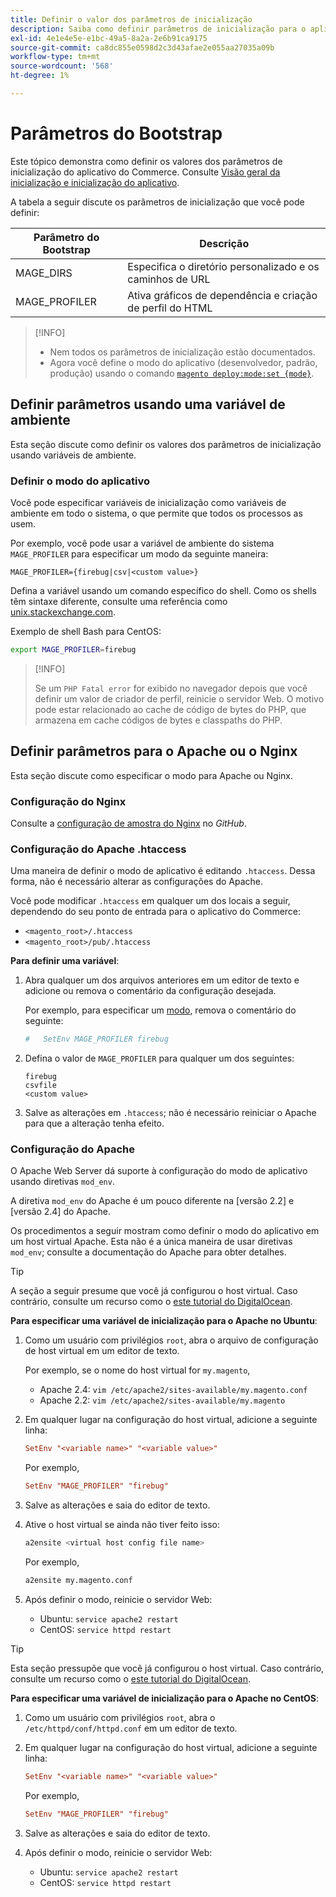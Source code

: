```yaml
---
title: Definir o valor dos parâmetros de inicialização
description: Saiba como definir parâmetros de inicialização para o aplicativo do Commerce.
exl-id: 4e1e4e5e-e1bc-49a5-8a2a-2e6b91ca9175
source-git-commit: ca8dc855e0598d2c3d43afae2e055aa27035a09b
workflow-type: tm+mt
source-wordcount: '568'
ht-degree: 1%

---
```


# Parâmetros do Bootstrap

Este tópico demonstra como definir os valores dos parâmetros de inicialização do aplicativo do Commerce. Consulte [Visão geral da inicialização e inicialização do aplicativo](initialization.md).

A tabela a seguir discute os parâmetros de inicialização que você pode definir:

| Parâmetro do Bootstrap | Descrição |
| ------------------- | -------------------------------------------- |
| MAGE_DIRS | Especifica o diretório personalizado e os caminhos de URL |
| MAGE_PROFILER | Ativa gráficos de dependência e criação de perfil do HTML |

>[!INFO]
>
>- Nem todos os parâmetros de inicialização estão documentados.
>- Agora você define o modo do aplicativo (desenvolvedor, padrão, produção) usando o comando [`magento deploy:mode:set {mode}`](../cli/set-mode.md).

## Definir parâmetros usando uma variável de ambiente

Esta seção discute como definir os valores dos parâmetros de inicialização usando variáveis de ambiente.

### Definir o modo do aplicativo

Você pode especificar variáveis de inicialização como variáveis de ambiente em todo o sistema, o que permite que todos os processos as usem.

Por exemplo, você pode usar a variável de ambiente do sistema `MAGE_PROFILER` para especificar um modo da seguinte maneira:

```
MAGE_PROFILER={firebug|csv|<custom value>}
```

Defina a variável usando um comando específico do shell. Como os shells têm sintaxe diferente, consulte uma referência como [unix.stackexchange.com][unix-stackx].

Exemplo de shell Bash para CentOS:

```bash
export MAGE_PROFILER=firebug
```

>[!INFO]
>
>Se um `PHP Fatal error` for exibido no navegador depois que você definir um valor de criador de perfil, reinicie o servidor Web. O motivo pode estar relacionado ao cache de código de bytes do PHP, que armazena em cache códigos de bytes e classpaths do PHP.

## Definir parâmetros para o Apache ou o Nginx

Esta seção discute como especificar o modo para Apache ou Nginx.

### Configuração do Nginx

Consulte a [configuração de amostra do Nginx] no _GitHub_.

### Configuração do Apache .htaccess

Uma maneira de definir o modo de aplicativo é editando `.htaccess`. Dessa forma, não é necessário alterar as configurações do Apache.

Você pode modificar `.htaccess` em qualquer um dos locais a seguir, dependendo do seu ponto de entrada para o aplicativo do Commerce:

- `<magento_root>/.htaccess`
- `<magento_root>/pub/.htaccess`

**Para definir uma variável**:

1. Abra qualquer um dos arquivos anteriores em um editor de texto e adicione ou remova o comentário da configuração desejada.

   Por exemplo, para especificar um [modo](application-modes.md), remova o comentário do seguinte:

   ```conf
   #   SetEnv MAGE_PROFILER firebug
   ```

1. Defina o valor de `MAGE_PROFILER` para qualquer um dos seguintes:

   ```
   firebug
   csvfile
   <custom value>
   ```

1. Salve as alterações em `.htaccess`; não é necessário reiniciar o Apache para que a alteração tenha efeito.

### Configuração do Apache

O Apache Web Server dá suporte à configuração do modo de aplicativo usando diretivas `mod_env`.

A diretiva `mod_env` do Apache é um pouco diferente na [versão 2.2] e [versão 2.4] do Apache.

Os procedimentos a seguir mostram como definir o modo do aplicativo em um host virtual Apache. Esta não é a única maneira de usar diretivas `mod_env`; consulte a documentação do Apache para obter detalhes.

>[!TIP]
>
>A seção a seguir presume que você já configurou o host virtual. Caso contrário, consulte um recurso como o [este tutorial do DigitalOcean](https://www.digitalocean.com/community/tutorials/how-to-set-up-apache-virtual-hosts-on-ubuntu-14-04-lts).

**Para especificar uma variável de inicialização para o Apache no Ubuntu**:

1. Como um usuário com privilégios `root`, abra o arquivo de configuração de host virtual em um editor de texto.

   Por exemplo, se o nome do host virtual for `my.magento`,

   - Apache 2.4: `vim /etc/apache2/sites-available/my.magento.conf`
   - Apache 2.2: `vim /etc/apache2/sites-available/my.magento`

1. Em qualquer lugar na configuração do host virtual, adicione a seguinte linha:

   ```conf
   SetEnv "<variable name>" "<variable value>"
   ```

   Por exemplo,

   ```conf
   SetEnv "MAGE_PROFILER" "firebug"
   ```

1. Salve as alterações e saia do editor de texto.
1. Ative o host virtual se ainda não tiver feito isso:

   ```bash
   a2ensite <virtual host config file name>
   ```

   Por exemplo,

   ```bash
   a2ensite my.magento.conf
   ```

1. Após definir o modo, reinicie o servidor Web:

   - Ubuntu: `service apache2 restart`
   - CentOS: `service httpd restart`

>[!TIP]
>
>Esta seção pressupõe que você já configurou o host virtual. Caso contrário, consulte um recurso como o [este tutorial do DigitalOcean](https://www.digitalocean.com/community/tutorials/how-to-set-up-apache-virtual-hosts-on-centos-6).

**Para especificar uma variável de inicialização para o Apache no CentOS**:

1. Como um usuário com privilégios `root`, abra o `/etc/httpd/conf/httpd.conf` em um editor de texto.

1. Em qualquer lugar na configuração do host virtual, adicione a seguinte linha:

   ```conf
   SetEnv "<variable name>" "<variable value>"
   ```

   Por exemplo,

   ```conf
   SetEnv "MAGE_PROFILER" "firebug"
   ```

1. Salve as alterações e saia do editor de texto.

1. Após definir o modo, reinicie o servidor Web:

   - Ubuntu: `service apache2 restart`
   - CentOS: `service httpd restart`

<!-- link definitions -->

[Apache versão 2.2]: https://httpd.apache.org/docs/2.2/mod/mod_env.html#setenv
[Apache versão 2.4]: https://httpd.apache.org/docs/2.4/mod/mod_env.html#setenv
[Configuração de amostra do Nginx]: https://github.com/magento/magento2/blob/2.4/nginx.conf.sample#L16
[unix-stackx]: https://unix.stackexchange.com/questions/117467/how-to-permanently-set-environmental-variables
